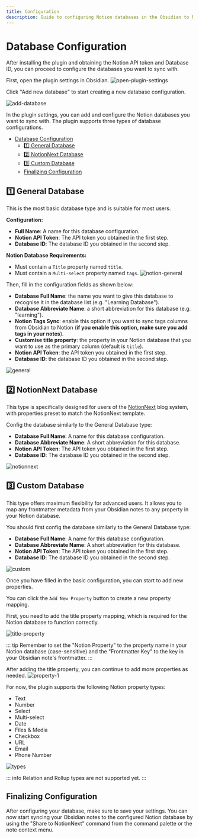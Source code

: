 ```yaml
---
title: Configuration
description: Guide to configuring Notion databases in the Obsidian to NotionNext plugin
---
```


# Database Configuration

After installing the plugin and obtaining the Notion API token and Database ID, you can proceed to configure the databases you want to sync with.

First, open the plugin settings in Obsidian.
![open-plugin-settings](https://r2imga.jxpeng.dev/2025/10/d2cfc05a86a8f014354fbd4e8456ccdc.png)

Click "Add new database" to start creating a new database configuration.

![add-database](https://r2img.jxpeng.dev/2024/07/115f47b4180d04fb362b931f8092b5fb.png)

In the plugin settings, you can add and configure the Notion databases you want to sync with. The plugin supports three types of database configurations.

- [Database Configuration](#database-configuration)
  - [1️⃣ General Database](#1️⃣-general-database)
  - [2️⃣ NotionNext Database](#2️⃣-notionnext-database)
  - [3️⃣ Custom Database](#3️⃣-custom-database)
  - [Finalizing Configuration](#finalizing-configuration)

## 1️⃣ General Database

This is the most basic database type and is suitable for most users.

**Configuration:**

- **Full Name**: A name for this database configuration.
- **Notion API Token**: The API token you obtained in the first step.
- **Database ID**: The database ID you obtained in the second step.

**Notion Database Requirements:**

- Must contain a `Title` property named `title`.
- Must contain a `Multi-select` property named `tags`.
![notion-general](https://r2imga.jxpeng.dev/2025/10/3abc05f71a1bd81bdc00fd988dd71108.png)

Then, fill in the configuration fields as shown below:

- **Database Full Name**: the name you want to give this database to recognise it in the database list (e.g. "Learning Database").
- **Database Abbreviate Name**: a short abbreviation for this database (e.g. "learning").
- **Notion Tags Sync**: enable this option if you want to sync tags columns from Obsidian to Notion (**if you enable this option, make sure you add tags in your notes**).
- **Customise title property**: the property in your Notion database that you want to use as the primary column (default is `title`).
- **Notion API Token**: the API token you obtained in the first step.
- **Database ID**: the database ID you obtained in the second step.

![general](https://r2imga.jxpeng.dev/2025/10/9697de930e530c55081e07835e224782.png)

## 2️⃣ NotionNext Database

This type is specifically designed for users of the [NotionNext](https://github.com/tangly1024/NotionNext) blog system, with properties preset to match the NotionNext template.

Config the database similarly to the General Database type:

- **Database Full Name**: A name for this database configuration.
- **Database Abbreviate Name**: A short abbreviation for this database.
- **Notion API Token**: The API token you obtained in the first step.
- **Database ID**: The database ID you obtained in the second step.

![notionnext](https://r2imga.jxpeng.dev/2025/10/5b1b3b3fb4ef9a76f4fed26fcc6c426b.png)

## 3️⃣ Custom Database

This type offers maximum flexibility for advanced users. It allows you to map any frontmatter metadata from your Obsidian notes to any property in your Notion database.

You should first config the database similarly to the General Database type:
- **Database Full Name**: A name for this database configuration.
- **Database Abbreviate Name**: A short abbreviation for this database.
- **Notion API Token**: The API token you obtained in the first step.
- **Database ID**: The database ID you obtained in the second step.

![custom](https://r2imga.jxpeng.dev/2025/10/667335d7fd2cfa96e307be3df79e157e.png)

Once you have filled in the basic configuration, you can start to add new properties.

You can click the `Add New Property` button to create a new property mapping.

First, you need to add the title property mapping, which is required for the Notion database to function correctly.

![title-property](https://r2imga.jxpeng.dev/2025/10/2ad52037476d3f86f3c4cfbed507f74b.png)

::: tip
Remember to set the "Notion Property" to the property name in your Notion database (case-sensitive) and the "Frontmatter Key" to the key in your Obsidian note's frontmatter.
:::

After adding the title property, you can continue to add more properties as needed.
![property-1](https://r2imga.jxpeng.dev/2025/10/d4c0bcc3abbc741dd34ce22e589d6223.png)

For now, the plugin supports the following Notion property types:
- Text
- Number
- Select
- Multi-select
- Date
- Files & Media
- Checkbox
- URL
- Email
- Phone Number

![types](https://r2imga.jxpeng.dev/2025/10/81d321693dfd046ad3386e4507d60792.png)

::: info
Relation and Rollup types are not supported yet.
:::

## Finalizing Configuration

After configuring your database, make sure to save your settings. You can now start syncing your Obsidian notes to the configured Notion database by using the "Share to NotionNext" command from the command palette or the note context menu.